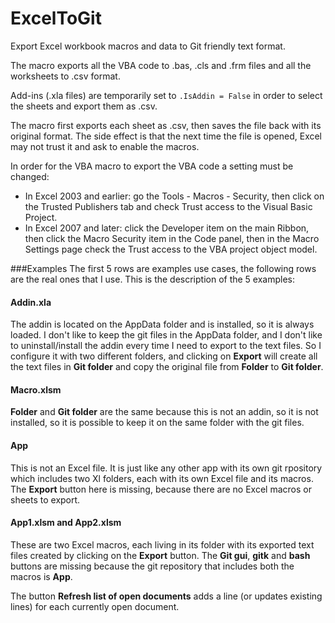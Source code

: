 # ExcelToGit
Export Excel workbook macros and data to Git friendly text format.

The macro exports all the VBA code to .bas, .cls and .frm files and all the worksheets to .csv format.

Add-ins (.xla files) are temporarily set to `.IsAddin = False` in order to select the sheets and export them as .csv.

The macro first exports each sheet as .csv, then saves the file back with its original format. The side effect is that the next time the file is opened, Excel may not trust it and ask to enable the macros.

In order for the VBA macro to export the VBA code a setting must be changed:
* In Excel 2003 and earlier: go the Tools - Macros - Security, then click on the Trusted Publishers tab and 
check Trust access to the Visual Basic Project. 
* In Excel 2007 and later: click the Developer item on the main Ribbon, then click the Macro Security item in the 
Code panel, then in the Macro Settings page check the Trust access to the VBA project object model.

###Examples
The first 5 rows are examples use cases, the following rows are the real ones that I use. This is the description of the 5 examples:

#### Addin.xla
The addin is located on the AppData folder and is installed, so it is always loaded. I don't like to keep the git files in the AppData folder, and I don't like to uninstall/install the addin every time I need to export to the text files. So I configure it with two different folders, and clicking on **Export** will create all the text files in **Git folder** and copy the original file from **Folder** to **Git folder**. 

#### Macro.xlsm
**Folder** and **Git folder** are the same because this is not an addin, so it is not installed, so it is possible to keep it on the same folder with the git files.

#### App
This is not an Excel file. It is just like any other app with its own git rpository which includes two Xl folders, each with its own Excel file and its macros. The **Export** button here is missing, because there are no Excel macros or sheets to export.

#### App1.xlsm and App2.xlsm
These are two Excel macros, each living in its folder with its exported text files created by clicking on the **Export** button. The **Git gui**, **gitk** and **bash** buttons are missing because the git repository that includes both the macros is **App**.

The button **Refresh list of open documents** adds a line (or updates existing lines) for each currently open document.
